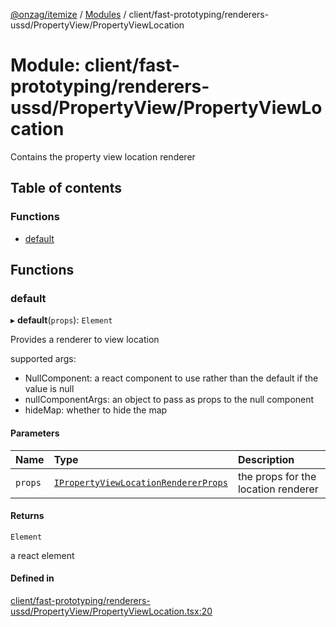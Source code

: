 [@onzag/itemize](../README.md) / [Modules](../modules.md) / client/fast-prototyping/renderers-ussd/PropertyView/PropertyViewLocation

# Module: client/fast-prototyping/renderers-ussd/PropertyView/PropertyViewLocation

Contains the property view location renderer

## Table of contents

### Functions

- [default](client_fast_prototyping_renderers_ussd_PropertyView_PropertyViewLocation.md#default)

## Functions

### default

▸ **default**(`props`): `Element`

Provides a renderer to view location

supported args:
- NullComponent: a react component to use rather than the default if the value is null
- nullComponentArgs: an object to pass as props to the null component
- hideMap: whether to hide the map

#### Parameters

| Name | Type | Description |
| :------ | :------ | :------ |
| `props` | [`IPropertyViewLocationRendererProps`](../interfaces/client_internal_components_PropertyView_PropertyViewLocation.IPropertyViewLocationRendererProps.md) | the props for the location renderer |

#### Returns

`Element`

a react element

#### Defined in

[client/fast-prototyping/renderers-ussd/PropertyView/PropertyViewLocation.tsx:20](https://github.com/onzag/itemize/blob/59702dd5/client/fast-prototyping/renderers-ussd/PropertyView/PropertyViewLocation.tsx#L20)
